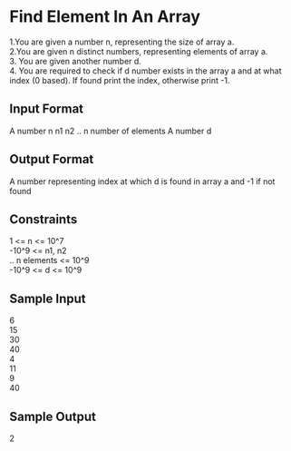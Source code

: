 # Find Element In An Array

1.You are given a number n, representing the size of array a. <br>
2.You are given n distinct numbers, representing elements of array a. <br>
3. You are given another number d. <br>
4. You are required to check if d number exists in the array a and at what index (0 based). If found print the index, otherwise print -1. <br>
## Input Format
A number n
n1
n2
.. n number of elements
A number d
## Output Format
A number representing index at which d is found in array a and -1 if not found

## Constraints
1 <= n <= 10^7 <br>
-10^9 <= n1, n2 <br>
.. n elements <= 10^9 <br>
-10^9 <= d <= 10^9 <br>
## Sample Input
6 <br>
15 <br>
30 <br>
40 <br>
4 <br>
11 <br>
9 <br>
40 <br>
## Sample Output
2
